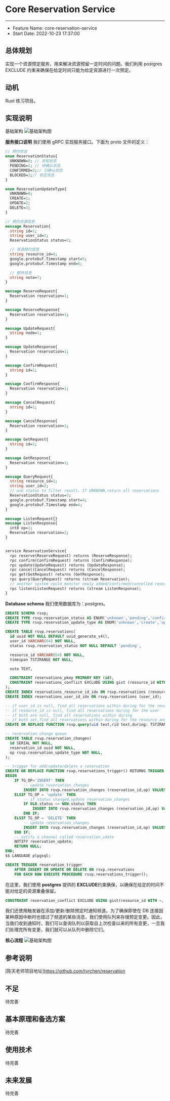 # Core Reservation Service

---

- Feature Name: core-reservation-service
- Start Date: 2022-10-23 17:37:00

## 总体规划

实现一个资源预定服务，用来解决资源预留一定时间的问题。我们利用 postgres EXCLUDE 约束来确保在给定时间只能为给定资源进行一次预定。

## 动机

Rust 练习项目。

## 实现说明

基础架构
![基础架构图](images/arch1.png)

**服务接口说明**
我们使用 gRPC 实现服务接口。下面为 proto 文件的定义：

```proto
// 预约状态
enum ReservationStatus{
  UNKNOWN=0; // 未知状态
  PENDING=1; // 待确认状态
  CONFIRMED=2;// 已确认状态
  BLOCKED=3;// 锁定状态
}

enum ReservationUpdateType{
  UNKNOWN=0;
  CREATE=1;
  UPDATE=2;
  DELETE=3;
}

// 预约资源信息
message Reservation{
  string id=1;
  string user_id=2;
  ReservationStatus status=3;

  // 资源预约信息
  string resource_id=4;
  google.protobuf.Timestamp start=5;
  google.protobuf.Timestamp end=6;

  // 额外信息
  string note=7;
}

message ReserveRequest{
  Reservation reservation=1;
}

message ReserveResponse{
  Reservation reservation=1;
}

message UpdateRequest{
  string node=1;
}

message UpdateResponse{
  Reservation reservation=1;
}

message ConfirmRequest{
  string id=1;
}

message ConfirmResponse{
  Reservation reservation=1;
}

message CancelRequest{
  string id=1;
}

message CancelResponse{
  Reservation reservation=1;
}

message GetRequest{
  string id=1;
}

message GetResponse{
  Reservation reservation=1;
}

message QueryRequest{
  string resource_id=1;
  string user_id=2;
  // use status to filter result. If UNKNOWN,return all reservations
  ReservationStatus status=3;
  google.protobuf.Timestamp start=4;
  google.protobuf.Timestamp end=4;
}

message ListenRequest{}
message ListenResponse{
  int8 op=1;
  Reservation reservation=2;
}


service ReservationService{
  rpc reserve(ReserveRequest) returns (ReserveResponse);
  rpc confirm(ConfirmRequest) returns (ConfirmResponse);
  rpc update(UpdateRequest) returns (UpdateResponse);
  rpc cancel(CancelRequest) returns (CancelResponse);
  rpc get(GetRequest) returns (GetResponse);
  rpc query(QueryRequest) returns (stream Reservation);
  // another system could monitor newly added/confirmed/cancelled reservations
  rpc listen(ListenRequest) returns (stream ListenResponse);
}
```

**Database schema**
我们使用数据库为：postgres。

```sql
CREATE SCHEMA rsvp;
CREATE TYPE rsvp.reservation_status AS ENUM('unknown','pending','confirmed','blocked');
CREATE TYPE rsvp.reservation_update_type AS ENUM('unknown','create','update','delete');

CREATE TABLE rsvp.reservations(
  id uuid NOT NULL DEFAULT uuid_generate_v4(),
  user_id VARCHAR(64) NOT NULL,
  status rsvp.reservation_status NOT NULL DEFAULT 'pending',

  resource_id VARCHAR(64) NOT NULL,
  timespan TSTZRANGE NOT NULL,

  note TEXT,

  CONSTRAINT reservations_pkey PRIMARY KEY (id),
  CONSTRAINT reservations_conflict EXCLUDE USING gist (resource_id WITH=,timespan WITH &&)
);
CREATE INDEX reservations_resource_id_idx ON rsvp.reservations (resource_id);
CREATE INDEX reservations_user_id_idx ON rsvp.reservations (user_id);

-- if user_id is null, find all reservations within during for the resource
-- if resource_id is null, find all reservations during for the user
-- if both are null, find all reservations within during
-- if both set,find all reservations within during for the resource and user
CREATE OR REPLACE FUNCTION rsvp.query(uid text,rid text,during: TSTZRANGE) RETURNS TABLE rsvp.reservations AS $$ $$ LANGUAGE plpgsql;

-- reservation change queue
CREATE TABLE rsvp.reservation_changes(
  id SERIAL NOT NULL,
  reservation_id uuid NOT NULL,
  op rsvp.reservation_update_type NOT NULL,
);

-- trigger for add/update/delete a reservation
CREATE OR REPLACE FUNCTION rsvp.reservations_trigger() RETURNS TRIGGER AS $$
BEGIN
    IF TG_OP='INSERT' THEN
        -- update reservation_changes
        INSERT INTO rsvp.reservation_changes (reservation_id,op) VALUES (NEW.id, 'create');
    ELSIF TG_OP = 'update' THEN
        -- if status changed,update reservation_changes
        IF OLD.status <> NEW.status THEN
            INSERT INTO rsvp.reservation_changes (reservation_id,op) VALUES (OLD.id,'update');
        END IF;
    ELSIF TG_OP = 'DELETE' THEN
        -- update reservation_changes
        INSERT INTO rsvp.reservation_changes (reservation_id,op) VALUES (OLD.id,'delete');
    END IF;
    -- notify a channel called reservation_udate
    NOTIFY reservation_update;
    RETURN NULL;
END;
$$ LANGUAGE plpgsql;

CREATE TRIGGER reservation_trigger
    AFTER INSERT OR UPDATE OR DELETE ON rsvp.reservations
    FOR EACH ROW EXECUTE PROCEDURE rsvp.reservations_trigger();

```

在这里，我们使用 **postgres** 提供的 **EXCLUDE**约束确保，以确保在给定的时间不能对给定的资源重叠保留。

```sql
CONSTRAINT reservation_conflict EXCLUDE USING gist(resource_id WITH =, timespan WITH &&)
```

我们还使用触发器在添加/更新/删除预定时通知频道。为了确保即使在 DB 连接因某种原因中断时也错过了频道的某些消息，我们使用队列来存储预定变更。因此，当我们收到通知时，我们可以查询队列以获取自上次检查以来的所有变更，一旦我们处理完所有变更，我们就可以从队列中删除它们。

**核心流程**
![基础架构图](images/arch2.png)

## 参考说明

[陈天老师项目地址]<https://github.com/tyrchen/reservation>

## 不足

待完善

## 基本原理和备选方案

待完善

## 使用技术

待完善

## 未来发展

待完善

